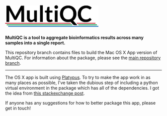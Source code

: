 # <img src="MultiQC_logo.png" width="300" title="MultiQC">

**MultiQC is a tool to aggregate bioinformatics results across many samples into
a single report.**

This repository branch contains files to build the Mac OS X App version of MultiQC. For information about the package, please see the [main repository branch](https://github.com/ewels/MultiQC).

---

The OS X app is built using [Platypus](http://sveinbjorn.org/platypus).
To try to make the app work in as many places as possible, I've taken the
dubious step of including a python virtual environment in the package which
has all of the dependencies. I got the idea from
[this stackexchange post](http://apple.stackexchange.com/questions/159611/including-python-script-dependencies-virtualenv-contents-in-platypus).

If anyone has any suggestions for how to better package this app,
please get in touch!